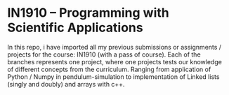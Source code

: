 # IN1910 – Programming with Scientific Applications 
In this repo, i have imported all my previous submissions or assignments / projects for the course: IN1910 (with a pass of course).
Each of the branches represents one project, where one projects tests our knowledge of different concepts from the curriculum.
Ranging from application of Python / Numpy in pendulum-simulation to implementation of Linked lists (singly and doubly) and arrays with c++. 

